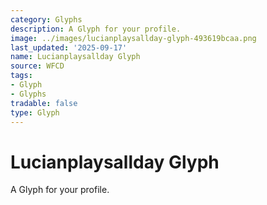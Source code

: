 ```yaml
---
category: Glyphs
description: A Glyph for your profile.
image: ../images/lucianplaysallday-glyph-493619bcaa.png
last_updated: '2025-09-17'
name: Lucianplaysallday Glyph
source: WFCD
tags:
- Glyph
- Glyphs
tradable: false
type: Glyph
---
```


# Lucianplaysallday Glyph

A Glyph for your profile.

